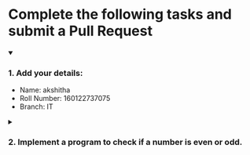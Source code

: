 # Complete the following tasks and submit a Pull Request
<details open>
<summary><h3>1. Add your details: </h3></summary>
<ul>
  <li> Name: akshitha</li>
  <li> Roll Number: 160122737075</li>
  <li> Branch: IT</li>
</ul>
</details>
<details>
<summary><h3> 2. Implement a program to check if a number is even or odd. </h3></summary>
<ul>
  <li> Create a new file in the repository and add your code. </li>
  <li> Use any programming language of your choice. </li>
</ul>
</details>
